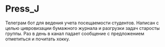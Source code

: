 # Press_J
Телеграм бот для ведения учета посещаемости студентов. Написан с целью цивровизации бумажного журнала и разгрузки задач старосты группы.
Раз в день в канал падает сообщение с предложением отметиться и почитать хокку.
